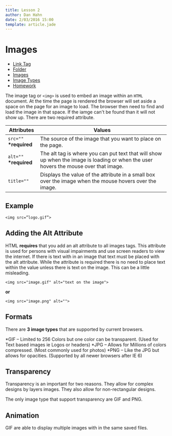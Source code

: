```yaml
---
title: Lesson 2
author: Dan Hahn
date: 2/03/2016 15:00
template: article.jade
---
```


# Images

* [Link Tag]()
* [Folder](folders.html)
* [Images](images.html)
* [Image Types](image-types.html)
* [Homework](homework.html)

The image tag or `<img>` is used to embed an image within an `HTML` document.  At the time the page is rendered the browser will set aside a space on the page for an image to load.  The browser then need to find and load the image in that space.  If the iamge can't be found than it will not show up.  There are two required attribute.

Attributes|Values
--|--
`src=""` **\*required**|The source of the image that you want to place on the page.
`alt=""` **\*required**|The alt tag is where you can put text that will show up when the image is loading or when the user hovers the mouse over that image.
`title=""`|Displays the value of the attribute in a small box over the image when the mouse hovers over the image.

## Example

`<img src=”logo.gif”>`

## Adding the Alt Attribute

HTML **requires** that you add an alt attribute to all images tags.  This attribute is used for persons with visual impairments and use screen readers to view the internet.  If there is text with in an image that text must be placed with the alt attribute.  While the attribute is required there is no need to place text within the value unless there is text on the image.  This can be a little misleading.  

`<img src="image.gif" alt="text on the image">`

**or**

`<img src="image.png" alt="">`

## Formats

There are **3 image types** that are supported by current browsers.

*GIF – Limited to 256 Colors but one color can be transparent. (Used for Text based images ie Logos or headers)
*JPG – Allows for Millions of colors compressed. (Most commonly used for photos)
*PNG – Like the JPG but allows for opacities. (Supported by all newer browsers after IE 6)

## Transparency
Transparency is an important for two reasons. They allow for complex designs by layers images. They also allow for non-rectangular designs.

The only image type that support transparency are GIF and PNG.

## Animation

GIF are able to display multiple images with in the same saved files.

<style>
table tr td:nth-child(1){width:20%}
</style>

